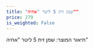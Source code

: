 ```yaml
---
title: "שמן זית 5 ליטר "אחיה""
price: 279
is_weighted: False
---
```


תיאור המוצר: שמן זית 5 ליטר "אחיה"

